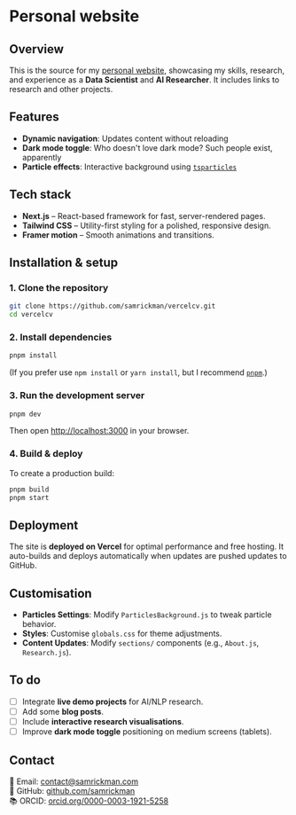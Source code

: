 # Personal website

## Overview

This is the source for my [personal website](https://www.samrickman.com/), showcasing my skills, research, and experience as a **Data Scientist** and **AI Researcher**. It includes links to research and other projects.

## Features

- **Dynamic navigation**: Updates content without reloading
- **Dark mode toggle**: Who doesn't love dark mode? Such people exist, apparently
- **Particle effects**: Interactive background using [`tsparticles`](https://github.com/tsparticles/tsparticles)

## Tech stack

- **Next.js** – React-based framework for fast, server-rendered pages.
- **Tailwind CSS** – Utility-first styling for a polished, responsive design.
- **Framer motion** – Smooth animations and transitions.

## Installation & setup

### **1. Clone the repository**
```sh
git clone https://github.com/samrickman/vercelcv.git
cd vercelcv
```

### **2. Install dependencies**
```sh
pnpm install
```
(If you prefer use `npm install` or `yarn install`, but I recommend [`pnpm`](https://pnpm.io/).)

### **3. Run the development server**
```sh
pnpm dev
```
Then open [http://localhost:3000](http://localhost:3000) in your browser.

### **4. Build & deploy**
To create a production build:
```sh
pnpm build
pnpm start
```

## Deployment

The site is **deployed on Vercel** for optimal performance and free hosting. It auto-builds and deploys automatically when updates are pushed updates to GitHub.

## Customisation

- **Particles Settings**: Modify `ParticlesBackground.js` to tweak particle behavior.
- **Styles**: Customise `globals.css` for theme adjustments.
- **Content Updates**: Modify `sections/` components (e.g., `About.js`, `Research.js`).

## To do

- [ ] Integrate **live demo projects** for AI/NLP research.
- [ ] Add some **blog posts**.
- [ ] Include **interactive research visualisations**.
- [ ] Improve **dark mode toggle** positioning on medium screens (tablets).

## Contact

📧 Email: [contact@samrickman.com](mailto:contact@samrickman.com)  
🐙 GitHub: [github.com/samrickman](https://github.com/samrickman)  
📚 ORCID: [orcid.org/0000-0003-1921-5258](https://orcid.org/0000-0003-1921-5258)  
